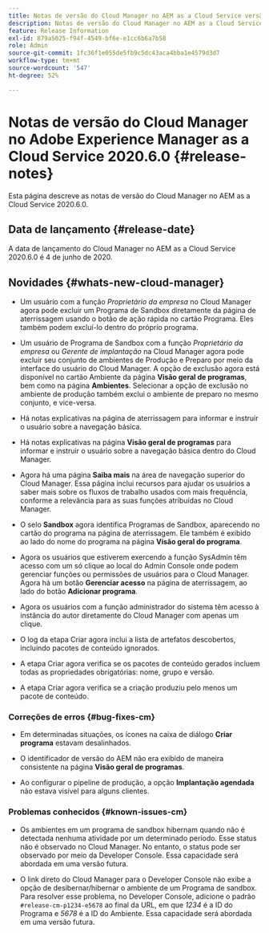```yaml
---
title: Notas de versão do Cloud Manager no AEM as a Cloud Service versão 2020.6.0
description: Notas de versão do Cloud Manager no AEM as a Cloud Service versão 2020.6.0
feature: Release Information
exl-id: 879a5025-f94f-4549-bf6e-e1cc6b6a7b58
role: Admin
source-git-commit: 1fc36f1e055de5fb9c5dc43aca4bba1e4579d3d7
workflow-type: tm+mt
source-wordcount: '547'
ht-degree: 52%

---
```


# Notas de versão do Cloud Manager no Adobe Experience Manager as a Cloud Service 2020.6.0 {#release-notes}

Esta página descreve as notas de versão do Cloud Manager no AEM as a Cloud Service 2020.6.0.

## Data de lançamento {#release-date}

A data de lançamento do Cloud Manager no AEM as a Cloud Service 2020.6.0 é 4 de junho de 2020.

## Novidades {#whats-new-cloud-manager}

* Um usuário com a função *Proprietário da empresa* no Cloud Manager agora pode excluir um Programa de Sandbox diretamente da página de aterrissagem usando o botão de ação rápida no cartão Programa. Eles também podem excluí-lo dentro do próprio programa.

* Um usuário de Programa de Sandbox com a função *Proprietário da empresa* ou *Gerente de implantação* na Cloud Manager agora pode excluir seu conjunto de ambientes de Produção e Preparo por meio da interface do usuário do Cloud Manager. A opção de exclusão agora está disponível no cartão Ambiente da página **Visão geral de programas**, bem como na página **Ambientes**. Selecionar a opção de exclusão no ambiente de produção também exclui o ambiente de preparo no mesmo conjunto, e vice-versa.

* Há notas explicativas na página de aterrissagem para informar e instruir o usuário sobre a navegação básica.

* Há notas explicativas na página **Visão geral de programas** para informar e instruir o usuário sobre a navegação básica dentro do Cloud Manager.

* Agora há uma página **Saiba mais** na área de navegação superior do Cloud Manager. Essa página inclui recursos para ajudar os usuários a saber mais sobre os fluxos de trabalho usados com mais frequência, conforme a relevância para as suas funções atribuídas no Cloud Manager.

* O selo **Sandbox** agora identifica Programas de Sandbox, aparecendo no cartão do programa na página de aterrissagem. Ele também é exibido ao lado do nome do programa na página **Visão geral do programa**.

* Agora os usuários que estiverem exercendo a função SysAdmin têm acesso com um só clique ao local do Admin Console onde podem gerenciar funções ou permissões de usuários para o Cloud Manager. Agora há um botão **Gerenciar acesso** na página de aterrissagem, ao lado do botão **Adicionar programa**.

* Agora os usuários com a função administrador do sistema têm acesso à instância do autor diretamente do Cloud Manager com apenas um clique.

* O log da etapa Criar agora inclui a lista de artefatos descobertos, incluindo pacotes de conteúdo ignorados.

* A etapa Criar agora verifica se os pacotes de conteúdo gerados incluem todas as propriedades obrigatórias: nome, grupo e versão.

* A etapa Criar agora verifica se a criação produziu pelo menos um pacote de conteúdo.

### Correções de erros {#bug-fixes-cm}

* Em determinadas situações, os ícones na caixa de diálogo **Criar programa** estavam desalinhados.

* O identificador de versão do AEM não era exibido de maneira consistente na página **Visão geral de programas**.

* Ao configurar o pipeline de produção, a opção **Implantação agendada** não estava visível para alguns clientes.

### Problemas conhecidos {#known-issues-cm}

* Os ambientes em um programa de sandbox hibernam quando não é detectada nenhuma atividade por um determinado período. Esse status não é observado no Cloud Manager. No entanto, o status pode ser observado por meio da Developer Console. Essa capacidade será abordada em uma versão futura.

* O link direto do Cloud Manager para o Developer Console não exibe a opção de desibernar/hibernar o ambiente de um Programa de sandbox. Para resolver esse problema, no Developer Console, adicione o padrão `#release-cm-p1234-e5678` ao final da URL, em que *1234* é a ID do Programa e *5678* é a ID do Ambiente. Essa capacidade será abordada em uma versão futura.
